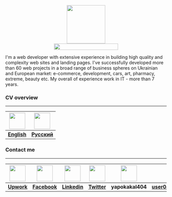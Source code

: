<p align="center">
  <a href="https://kpolosin.github.io/">
    <img src="https://kpolosin.github.io/dist/images/small-logo.svg" width=120 height=120>
    <br>
    <img src="https://kpolosin.github.io/dist/images/name-logo.svg" width=200 height=20>
  </a>


<p>
    I'm a web developer with extensive experience in building high quality and complexity web sites and landing pages. I've successfully developed more than 60 web projects in a broad range of business spheres on Ukrainian and European market: e-commerce, development, cars, art, pharmacy, extreme, beauty etc.
    My overall of experience work in IT - more than 7 years.
  <br>
  </p>
</p>
<p>
    <h3><strong>CV overview</strong></h3>
</p>

---

| <a href="https://kpolosin.github.io"><img src="https://kpolosin.github.io/dist/images/USA-flag.png" width=50 height=50></a>| <a href="https://kpolosin.github.io/rus/index.html"><img src="https://kpolosin.github.io/dist/images/Russian-flag.png" width=50 height=50></a> |
| :---: | :---: |
| <a href="https://kpolosin.github.io"><b>English</b></a> | <a href="https://kpolosin.github.io/rus/index.html"><b>Русский</b></a>|

<h3><strong>Contact me</strong></h3>

---


| <a href="https://www.upwork.com/o/profiles/users/_~013f4766f5942a8a0c/"><img src="https://kpolosin.github.io/dist/images/Upwork.svg" width=50 height=50></a> | <a href="https://www.facebook.com/kostya.polosin/"><img src="https://kpolosin.github.io/dist/images/Facebook.svg" width=50 height=50></a> | <a href="https://www.linkedin.com/in/konstantinpolosin/"><img src="https://kpolosin.github.io/dist/images/LinkedIn.svg" width=50 height=50></a> | <a href="https://twitter.com/PKostya404"><img src="https://kpolosin.github.io/dist/images/Twitter.svg" width=50 height=50></a> | <img src="https://kpolosin.github.io/dist/images/Skype.svg" width=50 height=50> | <a href="mailto:user0403@gmail.com"><img src="https://kpolosin.github.io/dist/images/Gmail.svg" width=50 height=50></a> |
| :---: | :---: | :---: | :---: | :---: | :---: |
| <a href="https://www.upwork.com/o/profiles/users/_~013f4766f5942a8a0c/"><b>Upwork</b></a> | <a href="https://www.facebook.com/kostya.polosin/"><b>Facebook</b></a> | <a href="https://www.linkedin.com/in/konstantinpolosin/"><b>Linkedin</b></a> | <a href="https://twitter.com/PKostya404"><b>Twitter</b></a> | <b>yapokakal404</b> | <a href="mailto:user0403@gmail.com"><b>user0403@gmail.com</b></a> |

